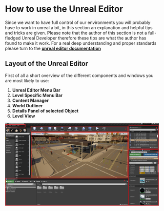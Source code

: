 # How to use the Unreal Editor
Since we want to have full control of our environments you will probably have to work in unreal a bit, in this section an explanation and helpful tips and tricks are given. Please note that the author of this section is not a full-fledged Unreal Developer therefore these tips are what the author has found to make it work. For a real deep understanding and proper standards please turn to the __[unreal editor documentation](https://docs.unrealengine.com/en-US/index.html)__

## Layout of the Unreal Editor
First of all a short overview of the different components and windows you are most likely to use:

1. __Unreal Editor Menu Bar__
2. __Level Specific Menu Bar__
3. __Content Manager__
4. __World Outliner__
5. __Details Panel of selected Object__
6. __Level View__

![Unreal Menus](imgs/UnrealWindows.png)
